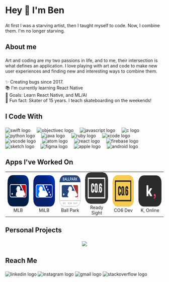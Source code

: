 <h1 align="left">Hey 👋 I'm Ben</h1>

###

<p align="left">At first I was a starving artist, then I taught myself to code. Now, I combine them. I'm no longer starving.</p>

###

<h2 align="left">About me</h2>

###

<p align="left">Art and coding are my two passions in life, and to me, their intersection is what defines an application. I love playing with art and code to make new user experiences and finding new and interesting ways to combine them. <br><br>✨ Creating bugs since 2017.<br>📚 I'm currently learning React Native<br>🎯 Goals: Learn React Native, and ML/AI<br>🎲 Fun fact: Skater of 15 years. I teach skateboarding on the weekends!</p>

###

<h2 align="left">I Code With</h2>

###

<div align="left">
  <img src="https://cdn.jsdelivr.net/gh/devicons/devicon/icons/swift/swift-original.svg" height="40" alt="swift logo"  />
  <img width="12" />
  <img src="https://cdn.jsdelivr.net/gh/devicons/devicon/icons/objectivec/objectivec-plain.svg" height="40" alt="objectivec logo"  />
  <img width="12" />
  <img src="https://cdn.jsdelivr.net/gh/devicons/devicon/icons/javascript/javascript-original.svg" height="40" alt="javascript logo"  />
  <img width="12" />
  <img src="https://cdn.jsdelivr.net/gh/devicons/devicon/icons/c/c-original.svg" height="40" alt="c logo"  />
  <img width="12" />
  <img src="https://cdn.jsdelivr.net/gh/devicons/devicon/icons/python/python-original.svg" height="40" alt="python logo"  />
  <img width="12" />
  <img src="https://cdn.jsdelivr.net/gh/devicons/devicon/icons/java/java-original.svg" height="40" alt="java logo"  />
  <img width="12" />
  <img src="https://cdn.jsdelivr.net/gh/devicons/devicon/icons/ruby/ruby-original.svg" height="40" alt="ruby logo"  />
  <img width="12" />
  <img src="https://cdn.jsdelivr.net/gh/devicons/devicon/icons/xcode/xcode-original.svg" height="40" alt="xcode logo"  />
  <img width="12" />
  <img src="https://cdn.jsdelivr.net/gh/devicons/devicon/icons/vscode/vscode-original.svg" height="40" alt="vscode logo"  />
  <img width="12" />
  <img src="https://cdn.jsdelivr.net/gh/devicons/devicon/icons/atom/atom-original.svg" height="40" alt="atom logo"  />
  <img width="12" />
  <img src="https://cdn.jsdelivr.net/gh/devicons/devicon/icons/react/react-original.svg" height="40" alt="react logo"  />
  <img width="12" />
  <img src="https://cdn.jsdelivr.net/gh/devicons/devicon/icons/firebase/firebase-plain.svg" height="40" alt="firebase logo"  />
  <img width="12" />
  <img src="https://cdn.jsdelivr.net/gh/devicons/devicon/icons/sketch/sketch-original.svg" height="40" alt="sketch logo"  />
  <img width="12" />
  <img src="https://cdn.jsdelivr.net/gh/devicons/devicon/icons/figma/figma-original.svg" height="40" alt="figma logo"  />
  <img width="12" />
  <img src="https://cdn.jsdelivr.net/gh/devicons/devicon/icons/apple/apple-original.svg" height="40" alt="apple logo"  />
  <img width="12" />
  <img src="https://cdn.jsdelivr.net/gh/devicons/devicon/icons/android/android-original.svg" height="40" alt="android logo"  />
</div>

###

<h2 align="left">Apps I've Worked On</h2>
<table>
  <tr>
    <td align="center">
      <img src="images/mlb.png" alt="App1" width="100" height="100" /><br />
      MLB 
    </td>
    <td align="center">
      <img src="images/milb.png" alt="App2" width="100" height="100" /><br />
      MiLB 
    </td>
    <td align="center">
      <img src="images/ballpark.png" alt="App3" width="100" height="100" /><br />
      Ball Park
    </td>
    <td align="center">
      <img src="images/co6.png" alt="App4" width="100" height="100" /><br />
      Ready Sight
    </td>
    <td align="center">
      <img src="images/co62.png" alt="App5" width="100" height="100" /><br />
      CO6 Dev
    </td>
    <td align="center">
      <img src="images/k.png" alt="App6" width="100" height="100" /><br />
      K, Online
    </td>
  </tr>
</table>

###

<h2 align="left">Personal Projects</h2>

###

<div align="center">
  <img height="200" src="https://media.giphy.com/media/v1.Y2lkPTc5MGI3NjExcXY3ajFkMWk2c283aTdjamJ1b3VybGtqbWZsMWxjMnFzZGduMm1iMCZlcD12MV9pbnRlcm5hbF9naWZfYnlfaWQmY3Q9Zw/5vzRpf9AlqIhUsgaEL/giphy.gif"  />
</div>

###

<h2 align="left">Reach Me</h2>

###

<div align="left">
  <img src="https://raw.githubusercontent.com/maurodesouza/profile-readme-generator/master/src/assets/icons/social/linkedin/default.svg" width="52" height="40" alt="linkedin logo"  />
  <img src="https://raw.githubusercontent.com/maurodesouza/profile-readme-generator/master/src/assets/icons/social/instagram/default.svg" width="52" height="40" alt="instagram logo"  />
  <img src="https://raw.githubusercontent.com/maurodesouza/profile-readme-generator/master/src/assets/icons/social/gmail/default.svg" width="52" height="40" alt="gmail logo"  />
  <img src="https://raw.githubusercontent.com/maurodesouza/profile-readme-generator/master/src/assets/icons/social/stackoverflow/default.svg" width="52" height="40" alt="stackoverflow logo"  />
</div>

###








